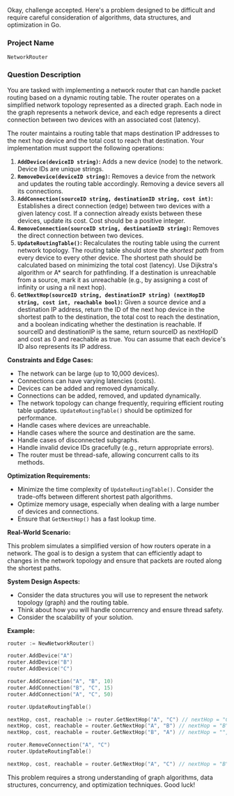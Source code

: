 Okay, challenge accepted. Here's a problem designed to be difficult and require careful consideration of algorithms, data structures, and optimization in Go.

### Project Name

`NetworkRouter`

### Question Description

You are tasked with implementing a network router that can handle packet routing based on a dynamic routing table. The router operates on a simplified network topology represented as a directed graph. Each node in the graph represents a network device, and each edge represents a direct connection between two devices with an associated cost (latency).

The router maintains a routing table that maps destination IP addresses to the next hop device and the total cost to reach that destination. Your implementation must support the following operations:

1.  **`AddDevice(deviceID string)`:** Adds a new device (node) to the network. Device IDs are unique strings.
2.  **`RemoveDevice(deviceID string)`:** Removes a device from the network and updates the routing table accordingly. Removing a device severs all its connections.
3.  **`AddConnection(sourceID string, destinationID string, cost int)`:** Establishes a direct connection (edge) between two devices with a given latency cost. If a connection already exists between these devices, update its cost. Cost should be a positive integer.
4.  **`RemoveConnection(sourceID string, destinationID string)`:** Removes the direct connection between two devices.
5.  **`UpdateRoutingTable()`:** Recalculates the routing table using the current network topology. The routing table should store the *shortest path* from every device to every other device. The shortest path should be calculated based on minimizing the total cost (latency). Use Dijkstra's algorithm or A* search for pathfinding. If a destination is unreachable from a source, mark it as unreachable (e.g., by assigning a cost of infinity or using a nil next hop).
6.  **`GetNextHop(sourceID string, destinationIP string) (nextHopID string, cost int, reachable bool)`:** Given a source device and a destination IP address, return the ID of the next hop device in the shortest path to the destination, the total cost to reach the destination, and a boolean indicating whether the destination is reachable. If sourceID and destinationIP is the same, return sourceID as nextHopID and cost as 0 and reachable as true. You can assume that each device's ID also represents its IP address.

**Constraints and Edge Cases:**

*   The network can be large (up to 10,000 devices).
*   Connections can have varying latencies (costs).
*   Devices can be added and removed dynamically.
*   Connections can be added, removed, and updated dynamically.
*   The network topology can change frequently, requiring efficient routing table updates. `UpdateRoutingTable()` should be optimized for performance.
*   Handle cases where devices are unreachable.
*   Handle cases where the source and destination are the same.
*   Handle cases of disconnected subgraphs.
*   Handle invalid device IDs gracefully (e.g., return appropriate errors).
*   The router must be thread-safe, allowing concurrent calls to its methods.

**Optimization Requirements:**

*   Minimize the time complexity of `UpdateRoutingTable()`.  Consider the trade-offs between different shortest path algorithms.
*   Optimize memory usage, especially when dealing with a large number of devices and connections.
*   Ensure that `GetNextHop()` has a fast lookup time.

**Real-World Scenario:**

This problem simulates a simplified version of how routers operate in a network. The goal is to design a system that can efficiently adapt to changes in the network topology and ensure that packets are routed along the shortest paths.

**System Design Aspects:**

*   Consider the data structures you will use to represent the network topology (graph) and the routing table.
*   Think about how you will handle concurrency and ensure thread safety.
*   Consider the scalability of your solution.

**Example:**

```go
router := NewNetworkRouter()

router.AddDevice("A")
router.AddDevice("B")
router.AddDevice("C")

router.AddConnection("A", "B", 10)
router.AddConnection("B", "C", 15)
router.AddConnection("A", "C", 50)

router.UpdateRoutingTable()

nextHop, cost, reachable := router.GetNextHop("A", "C") // nextHop = "C", cost = 50, reachable = true
nextHop, cost, reachable = router.GetNextHop("A", "B") // nextHop = "B", cost = 10, reachable = true
nextHop, cost, reachable = router.GetNextHop("B", "A") // nextHop = "", cost = infinity, reachable = false  (unreachable - depends on your implementation)

router.RemoveConnection("A", "C")
router.UpdateRoutingTable()

nextHop, cost, reachable = router.GetNextHop("A", "C") // nextHop = "B", cost = 25, reachable = true (A -> B -> C)

```

This problem requires a strong understanding of graph algorithms, data structures, concurrency, and optimization techniques.  Good luck!
